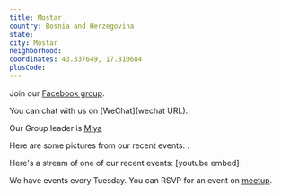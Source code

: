 ```yaml
---
title: Mostar
country: Bosnia and Herzegovina
state: 
city: Mostar
neighborhood: 
coordinates: 43.337649, 17.810684
plusCode:
---
```

Join our [Facebook group](https://www.facebook.com/groups/free.code.camp.mostar).

You can chat with us on [WeChat](wechat URL).

Our Group leader is [Miya](freecodecamp.org/miya)

Here are some pictures from our recent events:
![]().

Here's a stream of one of our recent events:
[youtube embed]

We have events every Tuesday. You can RSVP for an event on [meetup](meetupurl).

